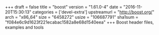 +++
draft = false
title = "boost"
version = "1.61.0-4"
date = "2016-11-20T15:30:13"
categories = ['devel-extra']
upstreamurl = "http://boost.org/"
arch = "x86_64"
size = "6458272"
usize = "106687791"
sha1sum = "f084e6c9d1623f221ecabac1582a8e68d1540eea"
+++
Boost header files, examples and tools